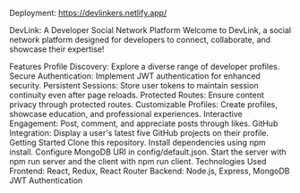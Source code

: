 Deployment:  https://devlinkers.netlify.app/

DevLink: A Developer Social Network Platform
Welcome to DevLink, a social network platform designed for developers to connect, collaborate, and showcase their expertise!

Features
Profile Discovery: Explore a diverse range of developer profiles.
Secure Authentication: Implement JWT authentication for enhanced security.
Persistent Sessions: Store user tokens to maintain session continuity even after page reloads.
Protected Routes: Ensure content privacy through protected routes.
Customizable Profiles: Create profiles, showcase education, and professional experiences.
Interactive Engagement: Post, comment, and appreciate posts through likes.
GitHub Integration: Display a user's latest five GitHub projects on their profile.
Getting Started
Clone this repository.
Install dependencies using npm install.
Configure MongoDB URI in config/default.json.
Start the server with npm run server and the client with npm run client.
Technologies Used
Frontend: React, Redux, React Router
Backend: Node.js, Express, MongoDB
JWT Authentication
